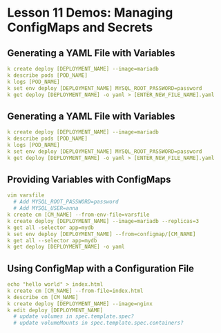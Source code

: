 # Lesson 11 Demos: Managing ConfigMaps and Secrets

## Generating a YAML File with Variables

```yaml
k create deploy [DEPLOYMENT_NAME] --image=mariadb
k describe pods [POD_NAME]
k logs [POD_NAME]
k set env deploy [DEPLOYMENT_NAME] MYSQL_ROOT_PASSWORD=password
k get deploy [DEPLOYMENT_NAME] -o yaml > [ENTER_NEW_FILE_NAME].yaml
```

## Generating a YAML File with Variables

```yaml
k create deploy [DEPLOYMENT_NAME] --image=mariadb
k describe pods [POD_NAME]
k logs [POD_NAME]
k set env deploy [DEPLOYMENT_NAME] MYSQL_ROOT_PASSWORD=password
k get deploy [DEPLOYMENT_NAME] -o yaml > [ENTER_NEW_FILE_NAME].yaml
```

## Providing Variables with ConfigMaps

```yaml
vim varsfile
  # Add MYSQL_ROOT_PASSWORD=password
  # Add MYSQL_USER=anna
k create cm [CM_NAME] --from-env-file=varsfile
k create deploy [DEPLOYMENT_NAME] --image=mariadb --replicas=3
k get all -selector app=mydb
k set env deploy [DEPLOYMENT_NAME] --from=configmap/[CM_NAME]
k get all --selector app=mydb
k get deploy [DEPLOYMENT_NAME] -o yaml
```

## Using ConfigMap with a Configuration File

```yaml
echo "hello world" > index.html
k create cm [CM_NAME] --from-file=index.html
k describe cm [CM_NAME]
k create deploy [DEPLOYMENT_NAME] --image=nginx
k edit deploy [DEPLOYMENT_NAME]
  # update volumes in spec.template.spec?
  # update volumeMounts in spec.template.spec.containers?
```
